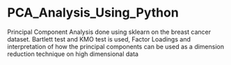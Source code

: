 # PCA_Analysis_Using_Python

Principal Component Analysis done using sklearn on the breast cancer dataset. Bartlett test and KMO test is used, Factor Loadings and interpretation of how the principal components can be used as a dimension reduction technique on high dimensional data
